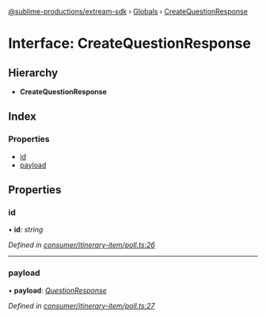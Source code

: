 [@sublime-productions/extream-sdk](../README.md) › [Globals](../globals.md) › [CreateQuestionResponse](createquestionresponse.md)

# Interface: CreateQuestionResponse

## Hierarchy

* **CreateQuestionResponse**

## Index

### Properties

* [id](createquestionresponse.md#id)
* [payload](createquestionresponse.md#payload)

## Properties

###  id

• **id**: *string*

*Defined in [consumer/itinerary-item/poll.ts:26](https://github.com/Extream-SaaS/ex-sdk/blob/991f539/src/consumer/itinerary-item/poll.ts#L26)*

___

###  payload

• **payload**: *[QuestionResponse](questionresponse.md)*

*Defined in [consumer/itinerary-item/poll.ts:27](https://github.com/Extream-SaaS/ex-sdk/blob/991f539/src/consumer/itinerary-item/poll.ts#L27)*
